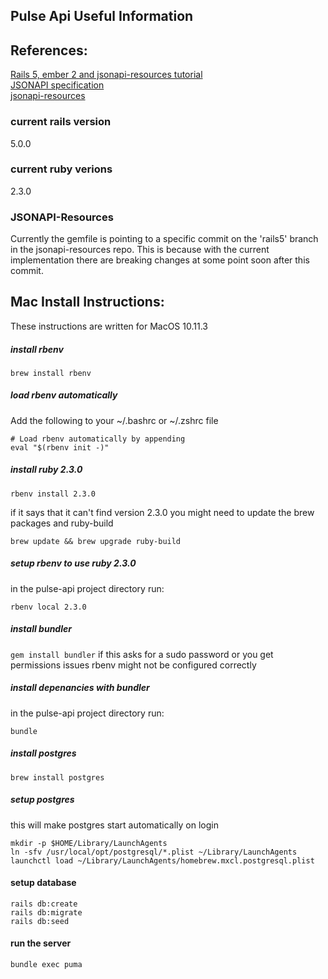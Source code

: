 Pulse Api Useful Information
----------------------------

## References:
[Rails 5, ember 2 and jsonapi-resources tutorial](http://emberigniter.com/modern-bridge-ember-and-rails-5-with-json-api/)  
[JSONAPI specification](http://jsonapi.org/)  
[jsonapi-resources](https://github.com/cerebris/jsonapi-resources)  

### current rails version
5.0.0

### current ruby verions
2.3.0

### JSONAPI-Resources
Currently the gemfile is pointing to a specific commit on the 'rails5' branch in the jsonapi-resources repo. This is because with the current implementation there are breaking changes at some point soon after this commit.

## Mac Install Instructions:
These instructions are written for MacOS 10.11.3

##### install rbenv
`brew install rbenv`

##### load rbenv automatically
Add the following to your ~/.bashrc or ~/.zshrc file

```
# Load rbenv automatically by appending
eval "$(rbenv init -)"
```

##### install ruby 2.3.0

`rbenv install 2.3.0`

if it says that it can't find version 2.3.0 you might need to update the brew packages and ruby-build

```
brew update && brew upgrade ruby-build
```

##### setup rbenv to use ruby 2.3.0
in the pulse-api project directory run:

`rbenv local 2.3.0`

##### install bundler

`gem install bundler`
if this asks for a sudo password or you get permissions issues rbenv might not be configured correctly

##### install depenancies with bundler

in the pulse-api project directory run:

`bundle`

##### install postgres
`brew install postgres`

##### setup postgres
this will make postgres start automatically on login
```
mkdir -p $HOME/Library/LaunchAgents
ln -sfv /usr/local/opt/postgresql/*.plist ~/Library/LaunchAgents
launchctl load ~/Library/LaunchAgents/homebrew.mxcl.postgresql.plist
```

#### setup database

```
rails db:create
rails db:migrate
rails db:seed
```

#### run the server

`bundle exec puma`
